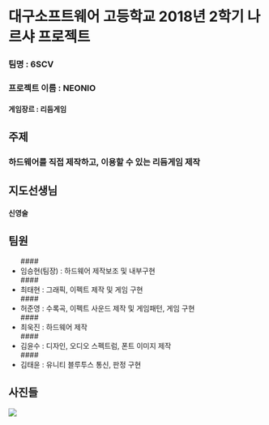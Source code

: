 # 대구소프트웨어 고등학교 2018년 2학기 나르샤 프로젝트

### 팀명 : 6SCV 
### 프로젝트 이름 : NEONIO
#### 게임장르 : 리듬게임
## 주제
### 하드웨어를 직접 제작하고, 이용할 수 있는 리듬게임 제작

## 지도선생님
#### 신영술

## 팀원
<ul>
#### <li>임승현(팀장) : 하드웨어 제작보조 및 내부구현</li>
#### <li>최태현 : 그래픽, 이펙트 제작 및 게임 구현</li>
#### <li>허준영 : 수록곡, 이펙트 사운드 제작 및 게임패턴, 게임 구현</li>
#### <li>최욱진 : 하드웨어 제작</li>
#### <li>김윤수 : 디자인, 오디오 스펙트럼, 폰트 이미지 제작</li>
#### <li>김태윤 : 유니티 블루투스 통신, 판정 구현</li>
</ul>

## 사진들
<img src="https://github.com/NameLoki/Narsha1_2/blob/master/image/%ED%95%98%EB%93%9C%EC%9B%A8%EC%96%B4%EC%82%AC%EC%A7%84.png">
